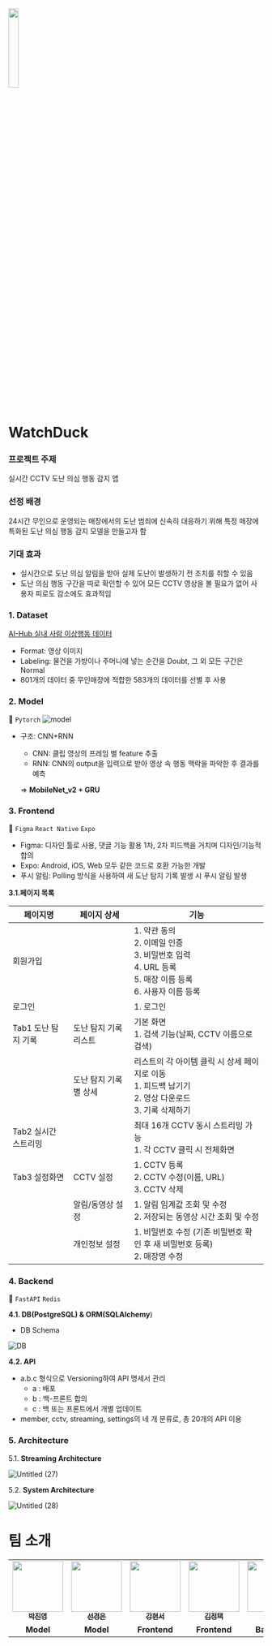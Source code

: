 <img src="https://github.com/boostcampaitech6/level2-3-cv-finalproject-cv-03/assets/79782180/3b823d07-4688-46a9-8a54-7025a3538fb1" width=20%>

# WatchDuck

### **프로젝트 주제**

실시간 CCTV 도난 의심 행동 감지 앱

### 선정 배경

24시간 무인으로 운영되는 매장에서의 도난 범죄에 신속히 대응하기 위해 특정 매장에 특화된 도난 의심 행동 감지 모델을 만들고자 함

### 기대 효과

- 실시간으로 도난 의심 알림을 받아 실제 도난이 발생하기 전 조치를 취할 수 있음
- 도난 의심 행동 구간을 따로 확인할 수 있어 모든 CCTV 영상을 볼 필요가 없어 사용자 피로도 감소에도 효과적임

### 1. Dataset

[AI-Hub 실내 사람 이상행동 데이터](https://www.aihub.or.kr/aihubdata/data/view.do?currMenu=115&topMenu=100&dataSetSn=71550)

- Format: 영상 이미지
- Labeling: 물건을 가방이나 주머니에 넣는 순간을 Doubt, 그 외 모든 구간은 Normal
- 801개의 데이터 중 무인매장에 적합한 583개의 데이터를 선별 후 사용

### 2. Model

🔧 `Pytorch`
![model](https://github.com/boostcampaitech6/level2-3-cv-finalproject-cv-03/assets/79782180/3c94a7e0-8f08-4f50-a4a0-1cb08227bcc2)

- 구조: CNN+RNN
    - CNN: 클립 영상의 프레임 별 feature 추출
    - RNN: CNN의 output을 입력으로 받아 영상 속 행동 맥락을 파악한 후 결과를 예측
    
    ⇒ **MobileNet_v2 + GRU**
    

### 3. Frontend

🔧 `Figma` `React Native` `Expo`

- Figma: 디자인 툴로 사용, 댓글 기능 활용 1차, 2차 피드백을 거치며 디자인/기능적 합의
- Expo: Android, iOS, Web 모두 같은 코드로 호환 가능한 개발
- 푸시 알림: Polling 방식을 사용하여 새 도난 탐지 기록 발생 시 푸시 알림 발생

**3.1.페이지 목록**

| 페이지명 | 페이지 상세 | 기능 |
| --- | --- | --- |
| 회원가입 |  | 1. 약관 동의<br>2. 이메일 인증<br>3. 비밀번호 입력<br>4. URL 등록<br>5. 매장 이름 등록<br>6. 사용자 이름 등록 |
| 로그인 |  | 1. 로그인 |
| Tab1 도난 탐지 기록 | 도난 탐지 기록 리스트 | 기본 화면<br>1. 검색 기능(날짜, CCTV 이름으로 검색) |
|  | 도난 탐지 기록별 상세 | 리스트의 각 아이템 클릭 시 상세 페이지로 이동<br>1. 피드백 남기기<br>2. 영상 다운로드<br>3. 기록 삭제하기 |
| Tab2 실시간 스트리밍 |  | 최대 16개 CCTV 동시 스트리밍 가능<br>1. 각 CCTV 클릭 시 전체화면 |
| Tab3 설정화면 | CCTV 설정 | 1. CCTV 등록<br>2. CCTV 수정(이름, URL)<br>3. CCTV 삭제 |
|  | 알림/동영상 설정 | 1. 알림 임계값 조회 및 수정<br>2. 저장되는 동영상 시간 조회 및 수정 |
|  | 개인정보 설정 | 1. 비밀번호 수정 (기존 비밀번호 확인 후 새 비밀번호 등록)<br>2. 매장명 수정 |

### 4. Backend

🔧 `FastAPI` `Redis`

**4.1. DB(PostgreSQL) & ORM(SQLAlchemy**)
- DB Schema

![DB](https://github.com/boostcampaitech6/level2-3-cv-finalproject-cv-03/assets/79782180/371b7b00-fa28-48b8-b26e-d58738a6b486)

**4.2. API**
- a.b.c 형식으로 Versioning하여 API 명세서 관리
  - a : 배포
  - b : 백-프론트 합의
  - c : 백 또는 프론트에서 개별 업데이트 
- member, cctv, streaming, settings의 네 개 분류로, 총 20개의 API 이용


### 5. Architecture

5.1. **Streaming Architecture**

![Untitled (27)](https://github.com/boostcampaitech6/level2-3-cv-finalproject-cv-03/assets/79782180/89c17fef-3618-4464-929e-38e5a2972157)


5.2. **System Architecture**

![Untitled (28)](https://github.com/boostcampaitech6/level2-3-cv-finalproject-cv-03/assets/79782180/58c9005b-42c9-40d8-860e-6cb82a389da7)


# 팀 소개

<div align="center">
<table>
  <tr>
    <td align="center"><a href="https://github.com/jinjero"><img src="https://avatars.githubusercontent.com/u/146058962?v=4" width="100px;" alt=""/><br /><sub><b>박진영</b></sub><br />
    </td>
    <td align="center"><a href="https://github.com/rudeuns"><img src="https://avatars.githubusercontent.com/u/151593264?v=4" width="100px;" alt=""/><br /><sub><b>선경은</b></sub><br />
    </td>
    <td align="center"><a href="https://github.com/hyunseo-k"><img src="https://avatars.githubusercontent.com/u/79782180?v=4" width="100px;" alt=""/><br /><sub><b>강현서</b></sub><br />
    </td>
    <td align="center"><a href="https://github.com/Jungtaxi"><img src="https://avatars.githubusercontent.com/u/18082001?v=4" width="100px;" alt=""/><br /><sub><b>김정택</b></sub><br />
    </td>
    <td align="center"><a href="https://github.com/rsl82"><img src="https://avatars.githubusercontent.com/u/90877240?v=4" width="100px;" alt=""/><br /><sub><b>이선우</b></sub><br />
    </td>
    <td align="center"><a href="https://github.com/ChoeHyeonWoo"><img src="https://avatars.githubusercontent.com/u/78468396?v=4" width="100px;" alt=""/><br /><sub><b>최현우</b></sub><br />
    </td>
  </tr>
  <tr>
    <td align="center"><b>Model</b> </td>
    <td align="center"><b>Model</b> </td>
    <td align="center"><b>Frontend</b> </td>
    <td align="center"><b>Frontend</b> </td>
    <td align="center"><b>Backend</b> </td>
    <td align="center"><b>Backend</b> </td>
  </tr>
</table>
</div>
